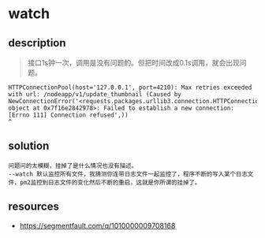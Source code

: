 # watch

## description
> 接口1s钟一次，调用是没有问题的。但把时间改成0.1s调用，就会出现问题。

~~~
HTTPConnectionPool(host='127.0.0.1', port=4210): Max retries exceeded with url: /nodeapp/v1/update_thumbnail (Caused by NewConnectionError('<requests.packages.urllib3.connection.HTTPConnection object at 0x7f16e2842978>: Failed to establish a new connection: [Errno 111] Connection refused',))
^
~~~

## solution
~~~
问题问的太模糊，挂掉了是什么情况也没有描述。
--watch 默认监控所有文件，我猜测你连带日志文件一起监控了，程序不断的写入某个日志文件，pm2监控到日志文件的变化然后不断的重启，这就是你所谓的挂掉了。
~~~

## resources
- https://segmentfault.com/q/1010000009708168
